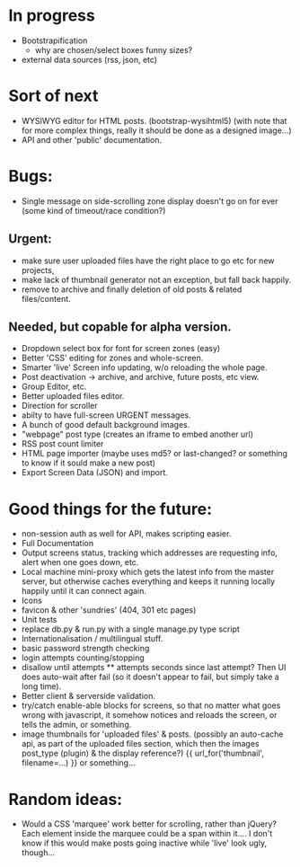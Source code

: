# In progress

- Bootstrapification
  - why are chosen/select boxes funny sizes?
- external data sources (rss, json, etc)

# Sort of next

- WYSIWYG editor for HTML posts. (bootstrap-wysihtml5) (with note that for more complex things, really it should be done as a designed image...)
- API and other 'public' documentation.

# Bugs:

- Single message on side-scrolling zone display doesn't go on for ever (some kind of timeout/race condition?)

## Urgent:

- make sure user uploaded files have the right place to go etc for new projects,
- make lack of thumbnail generator not an exception, but fall back happily.
- remove to archive and finally deletion of old posts & related files/content.

## Needed, but copable for alpha version.

- Dropdown select box for font for screen zones (easy)
- Better 'CSS' editing for zones and whole-screen.
- Smarter 'live' Screen info updating, w/o reloading the whole page.
- Post deactivation -> archive, and archive, future posts, etc view.
- Group Editor, etc.
- Better uploaded files editor.
- Direction for scroller
- abilty to have full-screen URGENT messages.
- A bunch of good default background images.
- "webpage" post type (creates an iframe to embed another url)
- RSS post count limiter
- HTML page importer (maybe uses md5? or last-changed? or something to know if it sould make a new post)
- Export Screen Data (JSON) and import.

# Good things for the future:

- non-session auth as well for API, makes scripting easier.
- Full Documentation
- Output screens status, tracking which addresses are requesting info, alert when one goes down, etc.
- Local machine mini-proxy which gets the latest info from the master server, but otherwise caches everything
  and keeps it running locally happily until it can connect again.
- Icons
- favicon & other 'sundries' (404, 301 etc pages)
- Unit tests
- replace db.py & run.py with a single manage.py type script
- Internationalisation / multilingual stuff.
- basic password strength checking
- login attempts counting/stopping
- disallow until attempts \*\* attempts seconds since last attempt?  Then UI does auto-wait after fail (so it doesn't appear to fail, but simply take a long time).
- Better client & serverside validation.
- try/catch enable-able blocks for screens, so that no matter what goes wrong
  with javascript, it somehow notices and reloads the screen, or tells the
  admin, or something.
- image thumbnails for 'uploaded files' & posts.
  (possibly an auto-cache api, as part of the uploaded files section, which
  then the images post_type (plugin) & the display reference?)
  {{ url_for('thumbnail', filename=...) }} or something...

# Random ideas:

- Would a CSS 'marquee' work better for scrolling, rather than jQuery?  Each
  element inside the marquee could be a span within it....
  I don't know if this would make posts going inactive while 'live' look ugly,
  though...
